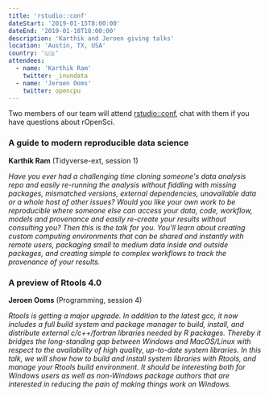 ```yaml
---
title: 'rstudio::conf'
dateStart: '2019-01-15T8:00:00'
dateEnd: '2019-01-18T18:00:00'
description: 'Karthik and Jeroen giving talks'
location: 'Austin, TX, USA'
country: '🇺🇸'
attendees:
  - name: 'Karthik Ram'
    twitter: _inundata
  - name: 'Jeroen Ooms'
    twitter: opencpu
---
```


Two members of our team will attend [rstudio::conf](http://www.cvent.com/events/rstudio-conf-austin/event-summary-dd6d75526f3c4554b67c4de32aeffb47.aspx), chat with them if you have questions about rOpenSci.


### A guide to modern reproducible data science

__Karthik Ram__ (Tidyverse-ext, session 1)


_Have you ever had a challenging time cloning someone's data analysis repo and easily re-running the analysis without fiddling with missing packages, mismatched versions, external dependencies, unavailable data or a whole host of other issues? Would you like your own work to be reproducible where someone else can access your data, code, workflow, models and provenance and easily re-create your results without consulting you? Then this is the talk for you. You'll learn about creating custom computing environments that can be shared and instantly with remote users, packaging small to medium data inside and outside packages, and creating simple to complex workflows to track the provenance of your results._



### A preview of Rtools 4.0

__Jeroen Ooms__ (Programming, session 4)


_Rtools is getting a major upgrade. In addition to the latest gcc, it now includes a full build system and package manager to build, install, and distribute external c/c++/fortran libraries needed by R packages. Thereby it bridges the long-standing gap between Windows and MacOS/Linux with respect to the availability of high quality, up-to-date system libraries. In this talk, we will show how to build and install system libraries with Rtools, and manage your Rtools build environment. It should be interesting both for Windows users as well as non-Windows package authors that are interested in reducing the pain of making things work on Windows._


